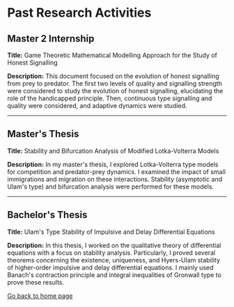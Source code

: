 # Past Research Activities

## Master 2 Internship

**Title:** Game Theoretic Mathematical Modelling Approach for the Study of Honest Signalling

**Description:** This document focused on the evolution of honest signalling from prey to predator. The first two levels of quality and signalling strength were considered to study the evolution of honest signalling, elucidating the role of the handicapped principle. Then, continuous type signalling and quality were considered, and adaptive dynamics were studied.

---

## Master's Thesis

**Title:** Stability and Bifurcation Analysis of Modified Lotka-Volterra Models

**Description:** In my master's thesis, I explored Lotka-Volterra type models for competition and predator-prey dynamics. I examined the impact of small immigrations and migration on these interactions. Stability (asymptotic and Ulam's type) and bifurcation analysis were performed for these models.

---

## Bachelor's Thesis

**Title:** Ulam's Type Stability of Impulsive and Delay Differential Equations

**Description:** In this thesis, I worked on the qualitative theory of differential equations with a focus on stability analysis. Particularly, I proved several theorems concerning the existence, uniqueness, and Hyers-Ulam stability of higher-order impulsive and delay differential equations. I mainly used Banach's contraction principle and integral inequalities of Gronwall type to prove these results.

[Go back to home page](README.md)

